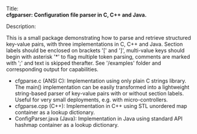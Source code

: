 Title:<br/>
<b>cfgparser: Configuration file parser in C, C++ and Java.</b>

Description:<br/>
<p>This is a small package demonstrating how to parse and retrieve structured key-value pairs, with three implementations in C, C++ and Java. Section labels should be enclosed on brackets '[' and ']', multi-value keys should begin with asterisk '*' to flag multiple token parsing, comments are marked with ';' and text is skipped therafter. See '/examples' folder and corresponding output for capabilities.</p>
<ul>
    <li>cfgparse.c (ANSI C): Implementation using only plain C strings library. The main() implementation can be easily transformed into a lightweight string-based parser of key-value pairs with or without section labels. Useful for very small deployments, e.g. with micro-controllers.</li>
	<li>cfgparse.cpp (C++): Implementation in C++ using STL unordered map container as a lookup dictionary.</li>
	<li>ConfigParser.java (Java): Implementation in Java using standard API hashmap container as a lookup dictionary.</li>
</ul>
